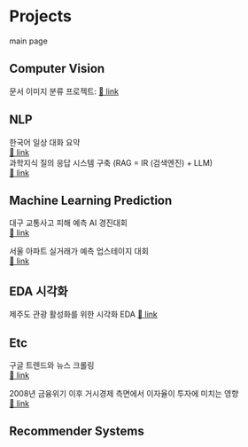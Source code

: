 # Projects  
main page 

## Computer Vision  
문서 이미지 분류 프로젝트: 
[🔗 link](https://github.com/kthnineone/kthnineone/blob/main/project/cv_document_classify.md)  

## NLP  
한국어 일상 대화 요약  
[🔗 link](https://github.com/kthnineone/kthnineone/blob/main/project/nlp_dialogue_summary.md)  
과학지식 질의 응답 시스템 구축 (RAG = IR (검색엔진) + LLM)  
[🔗 link](https://github.com/kthnineone/kthnineone/blob/main/project/ir_science_rag.md)  

## Machine Learning Prediction  
대구 교통사고 피해 예측 AI 경진대회  
[🔗 link](https://github.com/kthnineone/kthnineone/blob/main/project/dacon_daegu_car_accident.md)  

서울 아파트 실거래가 예측 업스테이지 대회  
[🔗 link](https://github.com/kthnineone/kthnineone/blob/main/project/ml_apartment_price.md)  

## EDA 시각화  
제주도 관광 활성화를 위한 시각화 EDA
[🔗 link](https://github.com/kthnineone/kthnineone/blob/main/project/jeju_eda.md)  

## Etc   
구글 트렌드와 뉴스 크롤링  
[🔗 link](https://github.com/kthnineone/kthnineone/blob/main/project/google_trend_news_crawl.md)  

2008년 금융위기 이후 거시경제 측면에서 이자율이 투자에 미치는 영향  
[🔗 link](https://github.com/kthnineone/kthnineone/blob/main/project/r_econometrics_macroeconomics.md)  

## Recommender Systems  



